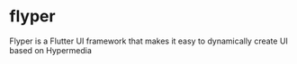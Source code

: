 # flyper
Flyper is a Flutter UI framework that makes it easy to dynamically create UI based on Hypermedia

